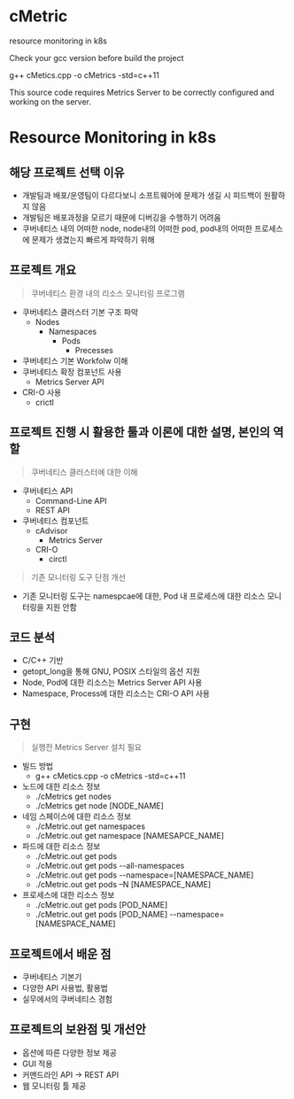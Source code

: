 # cMetric
resource monitoring in k8s

Check your gcc version before build the project

g++ cMetics.cpp -o cMetrics -std=c++11

This source code requires Metrics Server to be correctly configured and working on the server.

# Resource Monitoring in k8s
## 해당 프로젝트 선택 이유
 - 개발팀과 배포/운영팀이 다르다보니 소프트웨어에 문제가 생길 시 피드백이 원활하지 않음
 - 개발팀은 배포과정을 모르기 때문에 디버깅을 수행하기 어려움
 - 쿠버네티스 내의 어떠한 node, node내의 어떠한 pod, pod내의 어떠한 프로세스에 문제가 생겼는지 빠르게 파악하기 위해

## 프로젝트 개요
> 쿠버네티스 환경 내의 리소스 모니터링 프로그램
- 쿠버네티스 클러스터 기본 구조 파악
  - Nodes
    - Namespaces
        - Pods
            - Precesses
- 쿠버네티스 기본 Workfolw 이해
- 쿠버네티스 확장 컴포넌트 사용
  - Metrics Server API
- CRI-O 사용
  - crictl

## 프로젝트 진행 시 활용한 툴과 이론에 대한 설명, 본인의 역할
> 쿠버네티스 클러스터에 대한 이해
- 쿠버네티스 API
  - Command-Line API
  - REST API
- 쿠버네티스 컴포넌트
  - cAdvisor
    - Metrics Server
  - CRI-O
    - circtl
> 기존 모니터링 도구 단점 개선
- 기존 모니터링 도구는 namespcae에 대한, Pod 내 프로세스에 대한 리소스 모니터링을 지원 안함

## 코드 분석
- C/C++ 기반
- getopt_long을 통해 GNU, POSIX 스타일의 옵션 지원
- Node, Pod에 대한 리소스는 Metrics Server API 사용
- Namespace, Process에 대한 리소스는 CRI-O API 사용

## 구현
> 실행전 Metrics Server 설치 필요
- 빌드 방법
  - g++ cMetics.cpp -o cMetrics -std=c++11
- 노드에 대한 리소스 정보
  - ./cMetrics get nodes
  - ./cMetrics get node [NODE_NAME]
- 네임 스페이스에 대한 리소스 정보
  - ./cMetric.out get namespaces
  - ./cMetric.out get namespace [NAMESAPCE_NAME]
- 파드에 대한 리소스 정보
  - ./cMetric.out get pods
  - ./cMetric.out get pods --all-namespaces
  - ./cMetric.out get pods --namespace=[NAMESPACE_NAME]
  - ./cMetric.out get pods –N [NAMESPACE_NAME]
- 프로세스에 대한 리소스 정보
  - ./cMetric.out get pods [POD_NAME]
  - ./cMetric.out get pods [POD_NAME] --namespace=[NAMESPACE_NAME]

## 프로젝트에서 배운 점
- 쿠버네티스 기본기
- 다양한 API 사용법, 활용법
- 실무에서의 쿠버네티스 경험

## 프로젝트의 보완점 및 개선안
- 옵션에 따른 다양한 정보 제공
- GUI 적용
- 커맨드라인 API -> REST API
- 웹 모니터링 툴 제공
